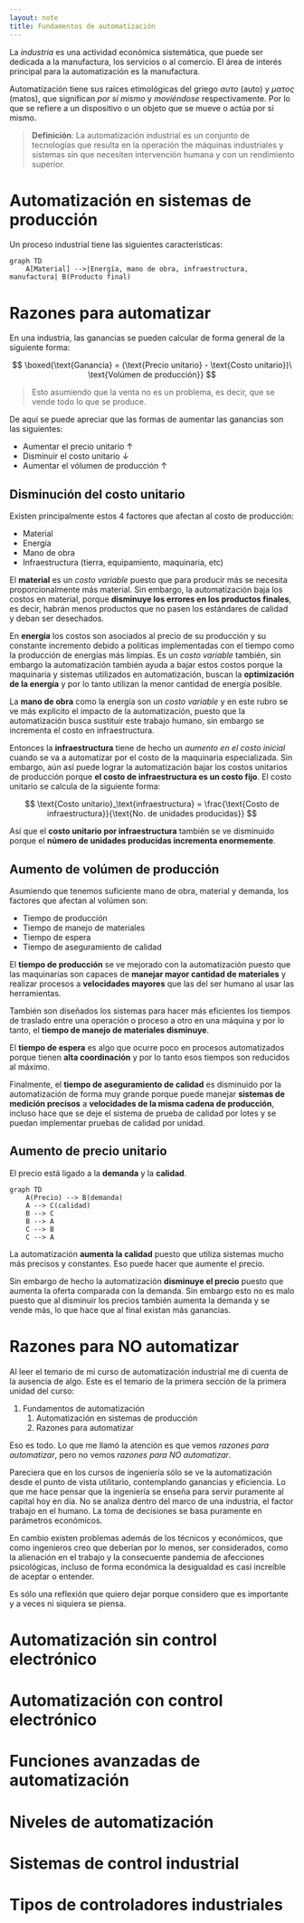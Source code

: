 ```yaml
---
layout: note
title: Fundamentos de automatización
---
```


La *industria* es una actividad económica sistemática, que puede ser dedicada a la manufactura, los servicios o al comercio. El área de interés principal para la automatización es la manufactura.

Automatización tiene sus raíces etimológicas del griego *αυτο* (auto) y *ματος* (matos), que significan *por sí mismo* y *moviéndose* respectivamente. Por lo que se refiere a un dispositivo o un objeto que se mueve o actúa por si mismo.

> **Definición**: La automatización industrial es un conjunto de tecnologías que resulta en la operación the máquinas industriales y sistemas sin que necesiten intervención humana y con un rendimiento superior.

# Automatización en sistemas de producción
Un proceso industrial tiene las siguientes características:

```meramaid
graph TD
    A[Material] -->|Energía, mano de obra, infraestructura, manufactura| B(Producto final)
```

# Razones para automatizar
En una industria, las ganancias se pueden calcular de forma general de la siguiente forma:

$$
\boxed{\text{Ganancia} = (\text{Precio unitario} - \text{Costo unitario})\ \text{Volúmen de producción}}
$$

> Esto asumiendo que la venta no es un problema, es decir, que se vende todo lo que se produce.

De aquí se puede apreciar que las formas de aumentar las ganancias son las siguientes:

* Aumentar el precio unitario $\uparrow$
* Disminuir el costo unitario $\downarrow$
* Aumentar el vólumen de producción $\uparrow$

## Disminución del costo unitario
Existen principalmente estos 4 factores que afectan al costo de producción:

* Material
* Energía
* Mano de obra
* Infraestructura (tierra, equipamiento, maquinaria, etc)

El **material** es un *costo variable* puesto que para producir más se necesita proporcionalmente más material. Sin embargo, la automatización baja los costos en material, porque **disminuye los errores en los productos finales**, es decir, habrán menos productos que no pasen los estándares de calidad y deban ser desechados.

En **energía** los costos son asociados al precio de su producción y su constante incremento debido a políticas implementadas con el tiempo como la producción de energías más limpias. Es un *costo variable* también, sin embargo la automatización también ayuda a bajar estos costos porque la maquinaria y sistemas utilizados en automatización, buscan la **optimización de la energía** y por lo tanto utilizan la menor cantidad de energía posible.

La **mano de obra** como la energía son un *costo variable* y en este rubro se ve más explicito el impacto de la automatización, puesto que la automatización busca sustituir este trabajo humano, sin embargo se incrementa el costo en infraestructura.

Entonces la **infraestructura** tiene de hecho un *aumento en el costo inicial* cuando se va a automatizar por el costo de la maquinaria especializada. Sin embargo, aún así puede lograr la automatización bajar los costos unitarios de producción porque **el costo de infraestructura es un costo fijo**. El costo unitario se calcula de la siguiente forma:

$$
\text{Costo unitario}_\text{infraestructura} = \frac{\text{Costo de infraestructura}}{\text{No. de unidades producidas}}
$$

Así que el **costo unitario por infraestructura** también se ve disminuido porque el **número de unidades producidas incrementa enormemente**.

## Aumento de volúmen de producción
Asumiendo que tenemos suficiente mano de obra, material y demanda, los factores que afectan al volúmen son:

* Tiempo de producción
* Tiempo de manejo de materiales
* Tiempo de espera
* Tiempo de aseguramiento de calidad

El **tiempo de producción** se ve mejorado con la automatización puesto que las maquinarias son capaces de **manejar mayor cantidad de materiales** y realizar procesos a **velocidades mayores** que las del ser humano al usar las herramientas.

También son diseñados los sistemas para hacer más eficientes los tiempos de traslado entre una operación o proceso a otro en una máquina y por lo tanto, el **tiempo de manejo de materiales disminuye**.

El **tiempo de espera** es algo que ocurre poco en procesos automatizados porque tienen **alta coordinación** y por lo tanto esos tiempos son reducidos al máximo.

Finalmente, el **tiempo de aseguramiento de calidad** es disminuido por la automatización de forma muy grande porque puede manejar **sistemas de medición precisos** a **velocidades de la misma cadena de producción**, incluso hace que se deje el sistema de prueba de calidad por lotes y se puedan implementar pruebas de calidad por unidad.

## Aumento de precio unitario
El precio está ligado a la **demanda** y la **calidad**.

```mermaid
graph TD
    A(Precio) --> B(demanda)
    A --> C(calidad)
    B --> C
    B --> A
    C --> B
    C --> A
```

La automatización **aumenta la calidad** puesto que utiliza sistemas mucho más precisos y constantes. Eso puede hacer que aumente el precio.

Sin embargo de hecho la automatización **disminuye el precio** puesto que aumenta la oferta comparada con la demanda. Sin embargo esto no es malo puesto que al disminuir los precios también aumenta la demanda y se vende más, lo que hace que al final existan más ganancias.

# Razones para NO automatizar
Al leer el temario de mi curso de automatización industrial me di cuenta de la ausencia de algo. Este es el temario de la primera sección de la primera unidad del curso:

1. Fundamentos de automatización
    1. Automatización en sistemas de producción
    2. Razones para automatizar

Eso es todo. Lo que me llamó la atención es que vemos *razones para automatizar*, pero no vemos *razones para NO automatizar*.

Pareciera que en los cursos de ingeniería sólo se ve la automatización desde el punto de vista utilitario, contemplando ganancias y eficiencia. Lo que me hace pensar que la ingeniería se enseña para servir puramente al capital hoy en día. No se analiza dentro del marco de una industria, el factor trabajo en el humano. La toma de decisiones se basa puramente en parámetros económicos.

En cambio existen problemas además de los técnicos y económicos, que como ingenieros creo que deberían por lo menos, ser considerados, como la alienación en el trabajo y la consecuente pandemia de afecciones psicológicas, incluso de forma económica la desigualdad es casi increíble de aceptar o entender.

Es sólo una reflexión que quiero dejar porque considero que es importante y a veces ni siquiera se piensa.

# Automatización sin control electrónico
# Automatización con control electrónico
# Funciones avanzadas de automatización
# Niveles de automatización
# Sistemas de control industrial
# Tipos de controladores industriales
